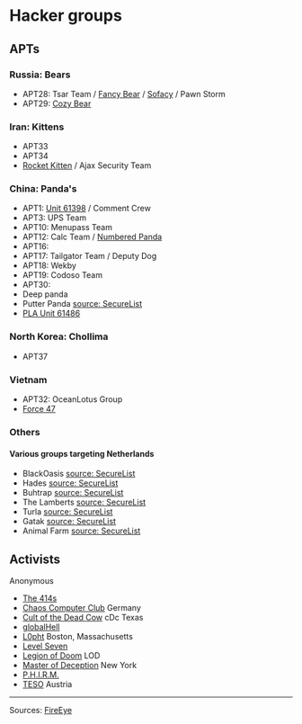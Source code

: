 # Hacker groups

## APTs

### Russia: Bears
- APT28: Tsar Team / [Fancy Bear](https://en.wikipedia.org/wiki/Fancy_Bear) / [Sofacy](https://securelist.com/threats-in-the-netherlands/88185/) / Pawn Storm
- APT29: [Cozy Bear](https://en.wikipedia.org/wiki/Cozy_Bear)

### Iran: Kittens
- APT33
- APT34
- [Rocket Kitten](https://en.wikipedia.org/wiki/Rocket_Kitten) / Ajax Security Team


### China: Panda's
- APT1: [Unit 61398](https://en.wikipedia.org/wiki/PLA_Unit_61398) / Comment Crew
- APT3: UPS Team
- APT10: Menupass Team
- APT12: Calc Team / [Numbered Panda](https://en.wikipedia.org/wiki/Numbered_Panda)
- APT16: 
- APT17: Tailgator Team / Deputy Dog
- APT18: Wekby
- APT19: Codoso Team
- APT30: 
- Deep panda
- Putter Panda [source: SecureList](https://securelist.com/threats-in-the-netherlands/88185/)
- [PLA Unit 61486](https://en.wikipedia.org/wiki/PLA_Unit_61486)

### North Korea: Chollima
- APT37

### Vietnam
- APT32: OceanLotus Group
- [Force 47](https://en.wikipedia.org/wiki/Force_47)

### Others

#### Various groups targeting Netherlands
- BlackOasis [source: SecureList](https://securelist.com/threats-in-the-netherlands/88185/)
- Hades [source: SecureList](https://securelist.com/threats-in-the-netherlands/88185/)
- Buhtrap [source: SecureList](https://securelist.com/threats-in-the-netherlands/88185/)
- The Lamberts [source: SecureList](https://securelist.com/threats-in-the-netherlands/88185/)
- Turla [source: SecureList](https://securelist.com/threats-in-the-netherlands/88185/)
- Gatak [source: SecureList](https://securelist.com/threats-in-the-netherlands/88185/)
- Animal Farm [source: SecureList](https://securelist.com/threats-in-the-netherlands/88185/)



## Activists
Anonymous

- [The 414s](https://en.wikipedia.org/wiki/The_414s)
- [Chaos Computer Club](https://en.wikipedia.org/wiki/Chaos_Computer_Club) Germany
- [Cult of the Dead Cow](https://en.wikipedia.org/wiki/Cult_of_the_Dead_Cow) cDc Texas
- [globalHell](https://en.wikipedia.org/wiki/GlobalHell) 
- [L0pht](https://en.wikipedia.org/wiki/L0pht) Boston, Massachusetts
- [Level Seven](https://en.wikipedia.org/wiki/Level_Seven_(hacking_group))
- [Legion of Doom](https://en.wikipedia.org/wiki/Legion_of_Doom_(hacking)) LOD
- [Master of Deception](https://en.wikipedia.org/wiki/Masters_of_Deception) New York
- [P.H.I.R.M.](https://en.wikipedia.org/wiki/P.H.I.R.M.)
- [TESO](https://en.wikipedia.org/wiki/TESO_(Austrian_hacker_group)) Austria

-----------------------------------------------------
Sources: [FireEye](https://www.fireeye.com/current-threats/apt-groups.html)